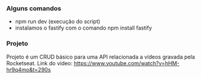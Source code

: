 ### Alguns comandos

* npm run dev (execução do script)
* instalamos o fastify com o comando npm install fastify

### Projeto

Projeto é um CRUD básico para uma API relacionada a vídeos gravada pela Rocketseat. Link do vídeo: https://www.youtube.com/watch?v=hHM-hr9q4mo&t=290s

